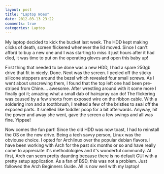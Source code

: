 ```yaml
---
layout: post
title: "Laptop Woes"
date: 2012-03-13 23:22
comments: true
categories: Laptop
---
```


My laptop decided to kick the bucket last week. The HDD kept making clicks of death, screen flickered whenever the lid moved. Since I can't afford to buy a new one and I was starting to miss it 
just hours after it had died, it was time to put on the operating gloves and open this baby up!

First thing that needed to be done was a new HDD, I had a spare 250gb drive that fit in nicely. Done. Next was the screen. I peeled off the sticky silicone stoppers around the bezel which revealed 
four small screws. As I went about unscrewing them, I found that the top left one had been pre-striped from Chine.... awesome. After wrestling around with it some more I finally got it; amazing what a 
small dab of hairspray can do! The flickering was caused by a few shorts from exposed wire on the ribbon cable. With a soldering iron and a toothbrush, I melted a few of the bristles to seal off the 
exposed parts. It smelled like toddler poop for a bit afterwards. Anyway, hit the power and away she went, gave the screen a few swings and all was fine. Yippee!
	
Now comes the fun part! Since the old HDD was now toast, I had to reinstall the OS on the new drive. Being a tech savvy person, Linux was the obviouse choice. I opted for Archlinux over the 
popular debian flavors. I have been working with Arch for the past six months or so and have really come to appreciate it's methodologies and it's wonderful community. At first, Arch can seem pretty 
daunting because there is no default GUI with a pretty setup application. As a fan of BSD, this was not a problem. Just followed the Arch Beginners Guide. All is now well with my laptop!
